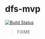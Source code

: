 # dfs-mvp

[![Build Status](https://travis-ci.org/callmepills/dfs-mvp.svg?branch=master)](https://travis-ci.org/callmepills/dfs-mvp)

> FIXME
